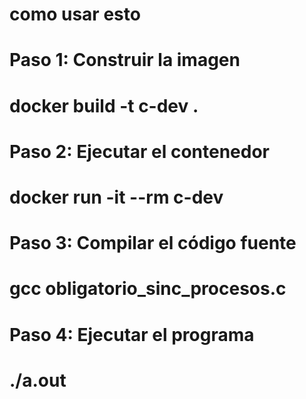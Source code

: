 # como usar esto

# Paso 1: Construir la imagen
# docker build -t c-dev .

# Paso 2: Ejecutar el contenedor
# docker run -it --rm c-dev

# Paso 3: Compilar el código fuente
# gcc obligatorio_sinc_procesos.c
#
# Paso 4: Ejecutar el programa
# ./a.out